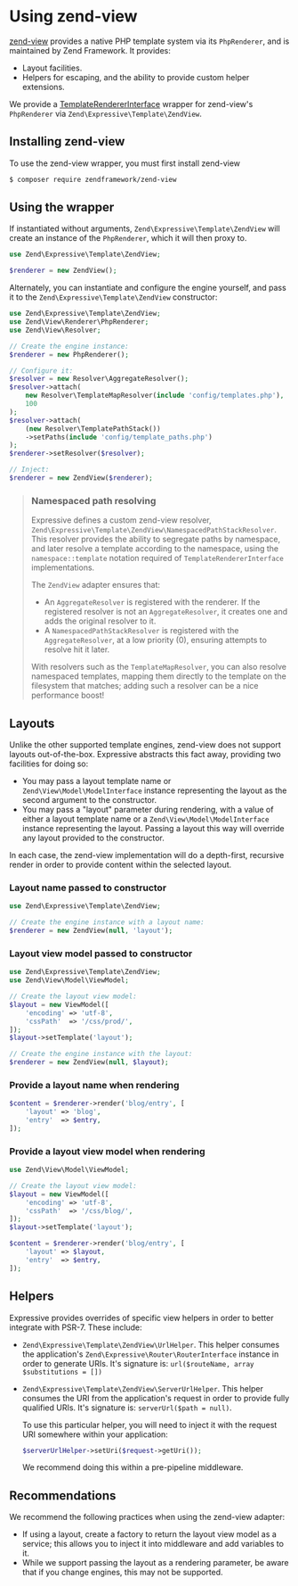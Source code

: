 # Using zend-view

[zend-view](https://github.com/zendframework/zend-view) provides a native PHP
template system via its `PhpRenderer`, and is maintained by Zend Framework. It
provides:

- Layout facilities.
- Helpers for escaping, and the ability to provide custom helper extensions.

We provide a [TemplateRendererInterface](interface.md) wrapper for zend-view's
`PhpRenderer` via `Zend\Expressive\Template\ZendView`.

## Installing zend-view

To use the zend-view wrapper, you must first install zend-view

```bash
$ composer require zendframework/zend-view
```

## Using the wrapper

If instantiated without arguments, `Zend\Expressive\Template\ZendView` will create
an instance of the `PhpRenderer`, which it will then proxy to.

```php
use Zend\Expressive\Template\ZendView;

$renderer = new ZendView();
```

Alternately, you can instantiate and configure the engine yourself, and pass it
to the `Zend\Expressive\Template\ZendView` constructor:

```php
use Zend\Expressive\Template\ZendView;
use Zend\View\Renderer\PhpRenderer;
use Zend\View\Resolver;

// Create the engine instance:
$renderer = new PhpRenderer();

// Configure it:
$resolver = new Resolver\AggregateResolver();
$resolver->attach(
    new Resolver\TemplateMapResolver(include 'config/templates.php'),
    100
);
$resolver->attach(
    (new Resolver\TemplatePathStack())
    ->setPaths(include 'config/template_paths.php')
);
$renderer->setResolver($resolver);

// Inject:
$renderer = new ZendView($renderer);
```

> ### Namespaced path resolving
>
> Expressive defines a custom zend-view resolver,
> `Zend\Expressive\Template\ZendView\NamespacedPathStackResolver`. This resolver
> provides the ability to segregate paths by namespace, and later resolve a
> template according to the namespace, using the `namespace::template` notation
> required of `TemplateRendererInterface` implementations.
>
> The `ZendView` adapter ensures that:
>
> - An `AggregateResolver` is registered with the renderer. If the registered
>   resolver is not an `AggregateResolver`, it creates one and adds the original
>   resolver to it.
> - A `NamespacedPathStackResolver` is registered with the `AggregateResolver`, at
>   a low priority (0), ensuring attempts to resolve hit it later.
> 
> With resolvers such as the `TemplateMapResolver`, you can also resolve
> namespaced templates, mapping them directly to the template on the filesystem
> that matches; adding such a resolver can be a nice performance boost!

## Layouts

Unlike the other supported template engines, zend-view does not support layouts
out-of-the-box. Expressive abstracts this fact away, providing two facilities
for doing so:

- You may pass a layout template name or `Zend\View\Model\ModelInterface`
  instance representing the layout as the second argument to the constructor.
- You may pass a "layout" parameter during rendering, with a value of either a
  layout template name or a `Zend\View\Model\ModelInterface`
  instance representing the layout. Passing a layout this way will override any
  layout provided to the constructor.

In each case, the zend-view implementation will do a depth-first, recursive
render in order to provide content within the selected layout.

### Layout name passed to constructor

```php
use Zend\Expressive\Template\ZendView;

// Create the engine instance with a layout name:
$renderer = new ZendView(null, 'layout');
```

### Layout view model passed to constructor

```php
use Zend\Expressive\Template\ZendView;
use Zend\View\Model\ViewModel;

// Create the layout view model:
$layout = new ViewModel([
    'encoding' => 'utf-8',
    'cssPath'  => '/css/prod/',
]);
$layout->setTemplate('layout');

// Create the engine instance with the layout:
$renderer = new ZendView(null, $layout);
```

### Provide a layout name when rendering

```php
$content = $renderer->render('blog/entry', [
    'layout' => 'blog',
    'entry'  => $entry,
]);
```

### Provide a layout view model when rendering

```php
use Zend\View\Model\ViewModel;

// Create the layout view model:
$layout = new ViewModel([
    'encoding' => 'utf-8',
    'cssPath'  => '/css/blog/',
]);
$layout->setTemplate('layout');

$content = $renderer->render('blog/entry', [
    'layout' => $layout,
    'entry'  => $entry,
]);
```

## Helpers

Expressive provides overrides of specific view helpers in order to better
integrate with PSR-7. These include:

- `Zend\Expressive\Template\ZendView\UrlHelper`. This helper consumes the
  application's `Zend\Expressive\Router\RouterInterface` instance in order
  to generate URIs. It's signature is:
  `url($routeName, array $substitutions = [])`
- `Zend\Expressive\Template\ZendView\ServerUrlHelper`. This helper consumes the
  URI from the application's request in order to provide fully qualified URIs.
  It's signature is: `serverUrl($path = null)`.

  To use this particular helper, you will need to inject it with the request URI
  somewhere within your application:

  ```php
  $serverUrlHelper->setUri($request->getUri());
  ```

  We recommend doing this within a pre-pipeline middleware.

## Recommendations

We recommend the following practices when using the zend-view adapter:

- If using a layout, create a factory to return the layout view model as a
  service; this allows you to inject it into middleware and add variables to it.
- While we support passing the layout as a rendering parameter, be aware that if
  you change engines, this may not be supported.
